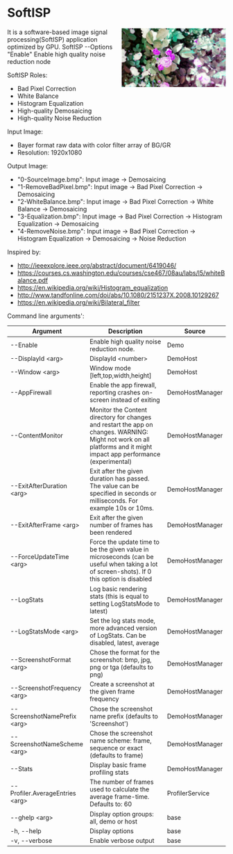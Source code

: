 <!-- #AG_DEMOAPP_HEADER_BEGIN# -->
# SoftISP
<img src="./Example.jpg" height="135px" style="float:right">

<!-- #AG_DEMOAPP_HEADER_END# -->
<!-- #AG_BRIEF_BEGIN# -->
It is a software-based image signal processing(SoftISP) application optimized by GPU. SoftISP --Options
"Enable" Enable high quality noise reduction node
<!-- #AG_BRIEF_END# -->

SoftISP Roles:
 - Bad Pixel Correction
 - White Balance
 - Histogram Equalization
 - High-quality Demosaicing
 - High-quality Noise Reduction

Input Image:
 - Bayer format raw data with color filter array of BG/GR
 - Resolution: 1920x1080

Output Image:
 - "0-SourceImage.bmp": Input image -> Demosaicing
 - "1-RemoveBadPixel.bmp": Input image -> Bad Pixel Correction -> Demosaicing
 - "2-WhiteBalance.bmp": Input image -> Bad Pixel Correction -> White Balance -> Demosaicing
 - "3-Equalization.bmp": Input image -> Bad Pixel Correction -> Histogram Equalization -> Demosaicing
 - "4-RemoveNoise.bmp": Input image -> Bad Pixel Correction -> Histogram Equalization -> Demosaicing -> Noise Reduction

Inspired by:
 - http://ieeexplore.ieee.org/abstract/document/6419046/
 - https://courses.cs.washington.edu/courses/cse467/08au/labs/l5/whiteBalance.pdf
 - https://en.wikipedia.org/wiki/Histogram_equalization
 - http://www.tandfonline.com/doi/abs/10.1080/2151237X.2008.10129267
 - https://en.wikipedia.org/wiki/Bilateral_filter

<!-- #AG_DEMOAPP_COMMANDLINE_ARGUMENTS_BEGIN# -->

Command line arguments':

Argument                       |Description                                                                                                                                                          |Source
-------------------------------|---------------------------------------------------------------------------------------------------------------------------------------------------------------------|---------------
--Enable                       |Enable high quality noise reduction node.                                                                                                                                                          |Demo
--DisplayId \<arg>             |DisplayId \<number>                                                                                                                                                  |DemoHost
--Window \<arg>                |Window mode [left,top,width,height]                                                                                                                                  |DemoHost
--AppFirewall                  |Enable the app firewall, reporting crashes on-screen instead of exiting                                                                                              |DemoHostManager
--ContentMonitor               |Monitor the Content directory for changes and restart the app on changes. WARNING: Might not work on all platforms and it might impact app performance (experimental)|DemoHostManager
--ExitAfterDuration \<arg>     |Exit after the given duration has passed. The value can be specified in seconds or milliseconds. For example 10s or 10ms.                                            |DemoHostManager
--ExitAfterFrame \<arg>        |Exit after the given number of frames has been rendered                                                                                                              |DemoHostManager
--ForceUpdateTime \<arg>       |Force the update time to be the given value in microseconds (can be useful when taking a lot of screen-shots). If 0 this option is disabled                          |DemoHostManager
--LogStats                     |Log basic rendering stats (this is equal to setting LogStatsMode to latest)                                                                                          |DemoHostManager
--LogStatsMode \<arg>          |Set the log stats mode, more advanced version of LogStats. Can be disabled, latest, average                                                                          |DemoHostManager
--ScreenshotFormat \<arg>      |Chose the format for the screenshot: bmp, jpg, png or tga (defaults to png)                                                                                          |DemoHostManager
--ScreenshotFrequency \<arg>   |Create a screenshot at the given frame frequency                                                                                                                     |DemoHostManager
--ScreenshotNamePrefix \<arg>  |Chose the screenshot name prefix (defaults to 'Screenshot')                                                                                                          |DemoHostManager
--ScreenshotNameScheme \<arg>  |Chose the screenshot name scheme: frame, sequence or exact (defaults to frame)                                                                                       |DemoHostManager
--Stats                        |Display basic frame profiling stats                                                                                                                                  |DemoHostManager
--Profiler.AverageEntries \<arg>|The number of frames used to calculate the average frame-time. Defaults to: 60                                                                                       |ProfilerService
--ghelp \<arg>                 |Display option groups: all, demo or host                                                                                                                             |base
-h, --help                     |Display options                                                                                                                                                      |base
-v, --verbose                  |Enable verbose output                                                                                                                                                |base
<!-- #AG_DEMOAPP_COMMANDLINE_ARGUMENTS_END# -->
